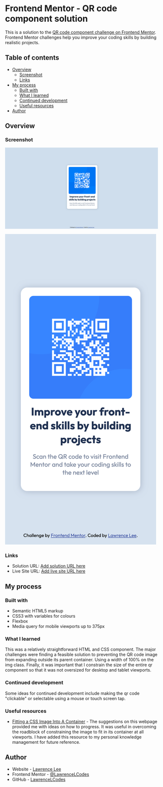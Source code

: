 # Frontend Mentor - QR code component solution

This is a solution to the [QR code component challenge on Frontend Mentor](https://www.frontendmentor.io/challenges/qr-code-component-iux_sIO_H). Frontend Mentor challenges help you improve your coding skills by building realistic projects.

## Table of contents

- [Overview](#overview)
  - [Screenshot](#screenshot)
  - [Links](#links)
- [My process](#my-process)
  - [Built with](#built-with)
  - [What I learned](#what-i-learned)
  - [Continued development](#continued-development)
  - [Useful resources](#useful-resources)
- [Author](#author)

## Overview

### Screenshot

![Desktop](./images/desktop-screenshot2.png)

![Mobile](./images/samsung-mobile-screenshot.png)

### Links

- Solution URL: [Add solution URL here](https://your-solution-url.com)
- Live Site URL: [Add live site URL here](https://your-live-site-url.com)

## My process

### Built with

- Semantic HTML5 markup
- CSS3 with variables for colours
- Flexbox
- Media query for mobile viewports up to 375px

### What I learned

This was a relatively straightforward HTML and CSS component. The major challenges were finding a feasible solution to preventing the QR code image from expanding outside its parent container. Using a width of 100% on the img class. Finally, it was important that I constrain the size of the entire qr component so that it was not oversized for desktop and tablet viewports.

### Continued development

Some ideas for continued development include making the qr code "clickable" or selectable using a mouse or touch screen tap.

### Useful resources

- [Fitting a CSS Image Into A Container](https://www.shecodes.io/athena/72487-how-to-get-a-css-image-to-fit-in-a-container-like-fit-to-size#:~:text=To%20get%20a%20CSS%20image%20to%20fit%20into%20a%20container,if%20the%20container%20size%20changes.) - The suggestions on this webpage provided me with ideas on how to progress. It was useful in overcoming the roadblock of constraining the image to fit in its container at all viewports. I have added this resource to my personal knowledge management for future reference.

## Author

- Website - [Lawrence Lee](https://www.lawrencelcodes.dev/)
- Frontend Mentor - [@LawrenceLCodes](https://www.frontendmentor.io/profile/LawrenceLCodes)
- GitHub - [LawrenceLCodes](https://github.com/LawrenceLCodes)
